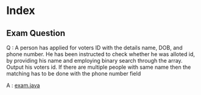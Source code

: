 # Index

## Exam Question
Q : A person has applied for voters ID with the details name, DOB, and phone number. He has been instructed to check whether he was alloted id, by providing his name and employing binary search through the array. Output his voters id. If there are multiple people with same name then the matching has to be done with the phone number field 

A : [exam.java](./exam.java) 